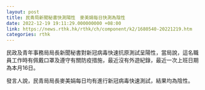```yaml
---
layout: post
title: 民青局新聞秘書快測陽性　麥美娟每日快測為陰性
date: 2022-12-19 19:11:29.000000000 +08:00
link: https://news.rthk.hk/rthk/ch/component/k2/1680540-20221219.htm
categories: rthk
---
```


民政及青年事務局局長新聞秘書對新冠病毒快速抗原測試呈陽性，當局說，這名職員工作時有佩戴口罩及遵守有關防疫措施，最近沒有外遊紀錄，最近一次上班日期為本月16日。

發言人說，民青局局長麥美娟每日均有進行新冠病毒快速測試，結果均為陰性。
